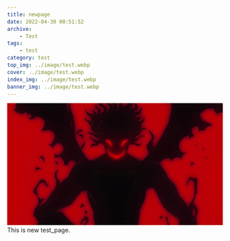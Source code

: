 ```yaml
---
title: newpage
date: 2022-04-30 00:51:52
archive: 
    - Test
tags:
    - test
category: test
top_img: ../image/test.webp
cover: ../image/test.webp
index_img: ../image/test.webp
banner_img: ../image/test.webp
---
```


![](../image/test.webp)
This is new test_page.


